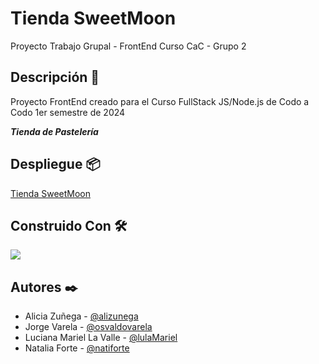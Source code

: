 # Tienda SweetMoon

Proyecto Trabajo Grupal - FrontEnd Curso CaC - Grupo 2

## Descripción :notebook_with_decorative_cover:

Proyecto FrontEnd creado para el Curso FullStack JS/Node.js de Codo a Codo
1er semestre de 2024

***Tienda de Pastelería***

## Despliegue :package:

[ Tienda SweetMoon ](https://osvaldovarela.github.io/tienda_SweetMoon/)

## Construido Con :hammer_and_wrench:

<p>
  <a href="https://skillicons.dev">
    <img src="https://skillicons.dev/icons?i=html,css,js,bootstrap&theme=dark&perline=1" />
  </a>
</p>

## Autores :black_nib:

- Alicia Zuñega - [@alizunega](https://github.com/alizunega)
- Jorge Varela - [@osvaldovarela](https://github.com/osvaldovarela)
- Luciana Mariel La Valle - [@lulaMariel](https://github.com/lulaMariel)
- Natalia Forte - [@natiforte](https://github.com/natiforte)
